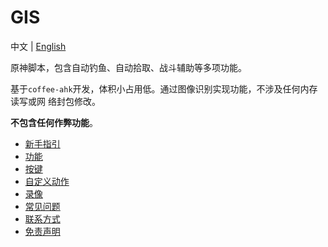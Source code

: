 # GIS

中文 | [English](./doc/en/readme.md)

原神脚本，包含自动钓鱼、自动拾取、战斗辅助等多项功能。

基于`coffee-ahk`开发，体积小占用低。通过图像识别实现功能，不涉及任何内存读写或网
络封包修改。

**不包含任何作弊功能**。

- [新手指引](./doc/guide.md)
- [功能](./doc/feature.md)
- [按键](./doc/keymap.md)
- [自定义动作](./doc/tactic.md)
- [录像](./doc/recording.md)
- [常见问题](./doc/faq.md)
- [联系方式](./doc/contact.md)
- [免责声明](./doc/disclaimer.md)
